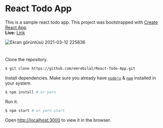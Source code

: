 # React Todo App
This is a sample react todo app. This project was bootstrapped with [Create React App](https://github.com/facebook/create-react-app).  
**Live:** [Link](https://emrebilal-react-todo-list.netlify.app)

![Ekran görüntüsü 2021-03-12 225836](https://user-images.githubusercontent.com/46905124/110992696-554f0e00-8387-11eb-981b-4627210057de.png)
#
Clone the repository.
```bash
$ git clone https://github.com/emrebilal/React-Todo-App.git
```
Install dependencies. Make sure you already have [`nodejs`](https://nodejs.org/en/) & [`npm`](https://www.npmjs.com/) installed in your system.
```bash
$ npm install # or yarn
```
Run it.
```bash
$ npm start # or yarn start
```
Open [http://localhost:3000](http://localhost:3000) to view it in the browser.
